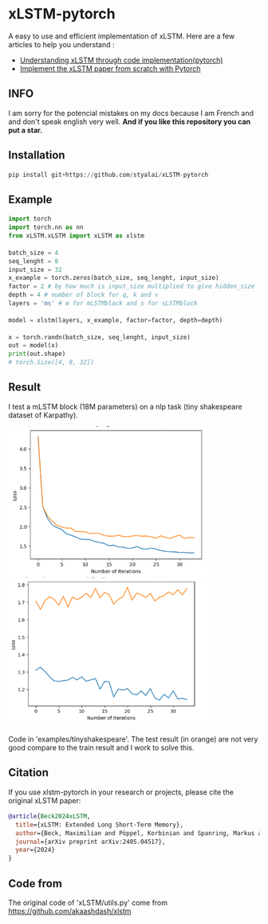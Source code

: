 # xLSTM-pytorch
A easy to use and efficient implementation of xLSTM.
Here are a few articles to help you understand :
 - [Understanding xLSTM through code implementation(pytorch)](https://medium.com/@arthur.lagacherie/implement-the-xlstm-paper-from-scratch-with-pytorch-3a2a4ddb4f94)
 - [Implement the xLSTM paper from scratch with Pytorch](https://medium.com/@arthur.lagacherie/implement-the-xlstm-paper-from-scratch-with-pytorch-5157a1b40ec8)

## INFO
I am sorry for the potencial mistakes on my docs because I am French and and don't speak english very well. <b>And if you like this repository you can put a star.</b>

## Installation
```python
pip install git+https://github.com/styalai/xLSTM-pytorch
```
## Example

```python
import torch
import torch.nn as nn
from xLSTM.xLSTM import xLSTM as xlstm

batch_size = 4
seq_lenght = 8
input_size = 32
x_example = torch.zeros(batch_size, seq_lenght, input_size)
factor = 2 # by how much is input_size multiplied to give hidden_size
depth = 4 # number of block for q, k and v
layers = 'ms' # m for mLSTMblock and s for sLSTMblock

model = xlstm(layers, x_example, factor=factor, depth=depth)

x = torch.randn(batch_size, seq_lenght, input_size)
out = model(x)
print(out.shape)
# torch.Size([4, 8, 32])
```
## Result
I test a mLSTM block (18M parameters) on a nlp task (tiny shakespeare dataset of Karpathy).

<img src="/assets/loss3000xlstm.PNG" alt="drawing" width="400"/>
<img src="/assets/loss6000.PNG" alt="drawing" width="400"/>

Code in 'examples/tinyshakespeare'.
The test result (in orange) are not very good compare to the train result and I work to solve this.

## Citation

If you use xlstm-pytorch in your research or projects, please cite the original xLSTM paper:

```bibtex
@article{Beck2024xLSTM,
  title={xLSTM: Extended Long Short-Term Memory},
  author={Beck, Maximilian and Pöppel, Korbinian and Spanring, Markus and Auer, Andreas and Prudnikova, Oleksandra and Kopp, Michael and Klambauer, Günter and Brandstetter, Johannes and Hochreiter, Sepp},
  journal={arXiv preprint arXiv:2405.04517},
  year={2024}
}
```
## Code from
The original code of 'xLSTM/utils.py' come from https://github.com/akaashdash/xlstm
